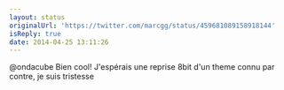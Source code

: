 ```yaml
---
layout: status
originalUrl: 'https://twitter.com/marcgg/status/459681089158918144'
isReply: true
date: 2014-04-25 13:11:26
---
```


@ondacube Bien cool! J'espérais une reprise 8bit d'un theme connu par contre, je suis tristesse
